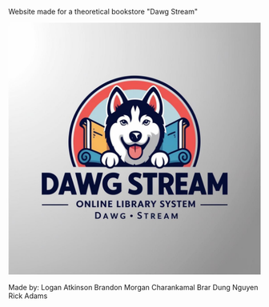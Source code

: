 Website made for a theoretical bookstore "Dawg Stream"

![Description](frontend/src/views/DawgStreamLogo.png)

Made by:
Logan Atkinson
Brandon Morgan
Charankamal Brar
Dung Nguyen
Rick Adams
